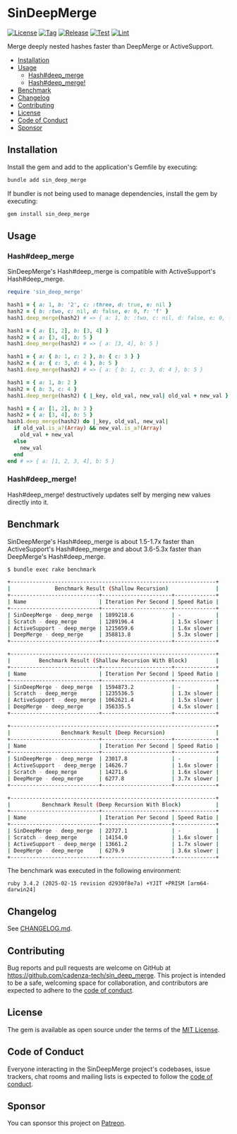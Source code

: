 # SinDeepMerge

[![License](https://img.shields.io/github/license/cadenza-tech/sin_deep_merge?label=License&labelColor=343B42&color=blue)](https://github.com/cadenza-tech/sin_deep_merge/blob/main/LICENSE.txt) [![Tag](https://img.shields.io/github/tag/cadenza-tech/sin_deep_merge?label=Tag&logo=github&labelColor=343B42&color=2EBC4F)](https://github.com/cadenza-tech/sin_deep_merge/blob/main/CHANGELOG.md) [![Release](https://github.com/cadenza-tech/sin_deep_merge/actions/workflows/release.yml/badge.svg)](https://github.com/cadenza-tech/sin_deep_merge/actions?query=workflow%3Arelease) [![Test](https://github.com/cadenza-tech/sin_deep_merge/actions/workflows/test.yml/badge.svg)](https://github.com/cadenza-tech/sin_deep_merge/actions?query=workflow%3Atest) [![Lint](https://github.com/cadenza-tech/sin_deep_merge/actions/workflows/lint.yml/badge.svg)](https://github.com/cadenza-tech/sin_deep_merge/actions?query=workflow%3Alint)

Merge deeply nested hashes faster than DeepMerge or ActiveSupport.

- [Installation](#installation)
- [Usage](#usage)
  - [Hash#deep\_merge](#hashdeep_merge)
  - [Hash#deep\_merge!](#hashdeep_merge-1)
- [Benchmark](#benchmark)
- [Changelog](#changelog)
- [Contributing](#contributing)
- [License](#license)
- [Code of Conduct](#code-of-conduct)
- [Sponsor](#sponsor)

## Installation

Install the gem and add to the application's Gemfile by executing:

```bash
bundle add sin_deep_merge
```

If bundler is not being used to manage dependencies, install the gem by executing:

```bash
gem install sin_deep_merge
```

## Usage

### Hash#deep_merge

SinDeepMerge's Hash#deep_merge is compatible with ActiveSupport's Hash#deep_merge.

```ruby
require 'sin_deep_merge'

hash1 = { a: 1, b: '2', c: :three, d: true, e: nil }
hash2 = { b: :two, c: nil, d: false, e: 0, f: 'f' }
hash1.deep_merge(hash2) # => { a: 1, b: :two, c: nil, d: false, e: 0, f: 'f' }

hash1 = { a: [1, 2], b: [3, 4] }
hash2 = { a: [3, 4], b: 5 }
hash1.deep_merge(hash2) # => { a: [3, 4], b: 5 }

hash1 = { a: { b: 1, c: 2 }, b: { c: 3 } }
hash2 = { a: { c: 3, d: 4 }, b: 5 }
hash1.deep_merge(hash2) # => { a: { b: 1, c: 3, d: 4 }, b: 5 }

hash1 = { a: 1, b: 2 }
hash2 = { b: 3, c: 4 }
hash1.deep_merge(hash2) { |_key, old_val, new_val| old_val + new_val } # => { a: 1, b: 5, c: 4 }

hash1 = { a: [1, 2], b: 3 }
hash2 = { a: [3, 4], b: 5 }
hash1.deep_merge(hash2) do |_key, old_val, new_val|
  if old_val.is_a?(Array) && new_val.is_a?(Array)
    old_val + new_val
  else
    new_val
  end
end # => { a: [1, 2, 3, 4], b: 5 }
```

### Hash#deep_merge!

Hash#deep_merge! destructively updates self by merging new values directly into it.

## Benchmark

SinDeepMerge's Hash#deep_merge is about 1.5-1.7x faster than ActiveSupport's Hash#deep_merge and about 3.6-5.3x faster than DeepMerge's Hash#deep_merge.

```bash
$ bundle exec rake benchmark

+-----------------------------------------------------------------+
|              Benchmark Result (Shallow Recursion)               |
+----------------------------+----------------------+-------------+
| Name                       | Iteration Per Second | Speed Ratio |
+----------------------------+----------------------+-------------+
| SinDeepMerge - deep_merge  | 1899218.6            | -           |
| Scratch - deep_merge       | 1289196.4            | 1.5x slower |
| ActiveSupport - deep_merge | 1215659.6            | 1.6x slower |
| DeepMerge - deep_merge     | 358813.8             | 5.3x slower |
+----------------------------+----------------------+-------------+

+-----------------------------------------------------------------+
|         Benchmark Result (Shallow Recursion With Block)         |
+----------------------------+----------------------+-------------+
| Name                       | Iteration Per Second | Speed Ratio |
+----------------------------+----------------------+-------------+
| SinDeepMerge - deep_merge  | 1594873.2            | -           |
| Scratch - deep_merge       | 1235536.5            | 1.3x slower |
| ActiveSupport - deep_merge | 1062621.4            | 1.5x slower |
| DeepMerge - deep_merge     | 356335.5             | 4.5x slower |
+----------------------------+----------------------+-------------+

+-----------------------------------------------------------------+
|                Benchmark Result (Deep Recursion)                |
+----------------------------+----------------------+-------------+
| Name                       | Iteration Per Second | Speed Ratio |
+----------------------------+----------------------+-------------+
| SinDeepMerge - deep_merge  | 23017.8              | -           |
| ActiveSupport - deep_merge | 14626.7              | 1.6x slower |
| Scratch - deep_merge       | 14271.6              | 1.6x slower |
| DeepMerge - deep_merge     | 6277.8               | 3.7x slower |
+----------------------------+----------------------+-------------+

+-----------------------------------------------------------------+
|          Benchmark Result (Deep Recursion With Block)           |
+----------------------------+----------------------+-------------+
| Name                       | Iteration Per Second | Speed Ratio |
+----------------------------+----------------------+-------------+
| SinDeepMerge - deep_merge  | 22727.1              | -           |
| Scratch - deep_merge       | 14154.0              | 1.6x slower |
| ActiveSupport - deep_merge | 13661.2              | 1.7x slower |
| DeepMerge - deep_merge     | 6279.9               | 3.6x slower |
+----------------------------+----------------------+-------------+
```

The benchmark was executed in the following environment:

`ruby 3.4.2 (2025-02-15 revision d2930f8e7a) +YJIT +PRISM [arm64-darwin24]`

## Changelog

See [CHANGELOG.md](https://github.com/cadenza-tech/sin_deep_merge/blob/main/CHANGELOG.md).

## Contributing

Bug reports and pull requests are welcome on GitHub at https://github.com/cadenza-tech/sin_deep_merge. This project is intended to be a safe, welcoming space for collaboration, and contributors are expected to adhere to the [code of conduct](https://github.com/cadenza-tech/sin_deep_merge/blob/main/CODE_OF_CONDUCT.md).

## License

The gem is available as open source under the terms of the [MIT License](https://github.com/cadenza-tech/sin_deep_merge/blob/main/LICENSE.txt).

## Code of Conduct

Everyone interacting in the SinDeepMerge project's codebases, issue trackers, chat rooms and mailing lists is expected to follow the [code of conduct](https://github.com/cadenza-tech/sin_deep_merge/blob/main/CODE_OF_CONDUCT.md).

## Sponsor

You can sponsor this project on [Patreon](https://patreon.com/CadenzaTech).
